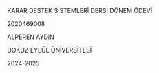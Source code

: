 KARAR DESTEK SİSTEMLERİ DERSİ DÖNEM ÖDEVİ

2020469008

ALPEREN AYDlN

DOKUZ EYLÜL ÜNİVERSİTESİ

2024-2025

